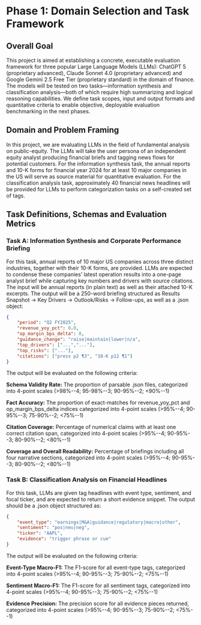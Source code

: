 # Phase 1: Domain Selection and Task Framework

## Overall Goal
This project is aimed at establishing a concrete, executable evaluation framework for three popular Large Language Models (LLMs): ChatGPT 5 (proprietary advanced), Claude Sonnet 4.0 (proprietary advanced) and Google Gemini 2.5 Free Tier (proprietary standard) in the domain of finance. The models will be tested on two tasks—information synthesis and classification analysis—both of which require high summarizing and logical reasoning capabilities. We define task scopes, input and output formats and quantitative criteria to enable objective, deployable evaluation benchmarking in the next phases.

## Domain and Problem Framing
In this project, we are evaluating LLMs in the field of fundamental analysis on public-equity. The LLMs will take the user persona of an independent equity analyst producing financial briefs and tagging news flows for potential customers. For the information synthesis task, the annual reports and 10-K forms for financial year 2024 for at least 10 major companies in the US will serve as source material for quantitative evaluation. For the classification analysis task, approximately 40 financial news headlines will be provided for LLMs to perform categorization tasks on a self-created set of tags.

## Task Definitions, Schemas and Evaluation Metrics
  ### Task A: Information Synthesis and Corporate Performance Briefing
  For this task, annual reports of 10 major US companies across three distinct industries, together with their 10-K forms, are provided. LLMs are expected to condense these companies’ latest operation results into a one-page analyst brief while capturing key numbers and drivers with source citations. The input will be annual reports (in plain text) as well as their attached 10-K excerpts. The output will be a 250-word briefing structured as Results Snapshot → Key Drivers → Outlook/Risks → Follow-ups, as well as a .json object:

  ```json
  {
      "period": "Q2 FY2025",
      "revenue_yoy_pct": 0.0,
      "op_margin_bps_delta": 0,
      "guidance_change": "raise|maintain|lower|n/a",
      "top_drivers": ["...","..."],
      "top_risks": ["..."],
      "citations": ["press p2 ¶3", "10-K p12 ¶1"]
  }
  ```

  The output will be evaluated on the following criteria:

  **Schema Validity Rate:** The proportion of parsable .json files, categorized into 4-point scales (>98%--4; 95-98%--3; 90-95%--2; <90%--1)

  **Fact Accuracy:** The proportion of exact-matches for revenue_yoy_pct and op_margin_bps_delta indices categorized into 4-point scales (>95%--4; 90-95%--3; 75-90%--2; <75%--1)

  **Citation Coverage:** Percentage of numerical claims with at least one correct citation span, categorized into 4-point scales (>95%--4; 90-95%--3; 80-90%--2; <80%--1)

  **Coverage and Overall Readability:** Percentage of briefings including all four narrative sections, categorized into 4-point scales (>95%--4; 90-95%--3; 80-90%--2; <80%--1)

  ### Task B: Classification Analysis on Financial Headlines
  For this task, LLMs are given tag headlines with event type, sentiment, and focal ticker, and are expected to return a short evidence snippet. The output should be a .json object structured as:

  ```json
  {
      "event_type": "earnings|M&A|guidance|regulatory|macro|other",
      "sentiment": "pos|neu|neg",
      "ticker": "AAPL",
      "evidence": "trigger phrase or cue"
  }
  ```
    
  The output will be evaluated on the following criteria:

  **Event-Type Macro-F1:** The F1-score for all event-type tags, categorized into 4-point scales (>95%--4; 90-95%--3; 75-90%--2; <75%--1)

  **Sentiment Macro-F1:** The F1-score for all sentiment tags, categorized into 4-point scales (>95%--4; 90-95%--3; 75-90%--2; <75%--1)

  **Evidence Precision:** The precision score for all evidence pieces returned, categorized into 4-point scales (>95%--4; 90-95%--3; 75-90%--2; <75%--1)